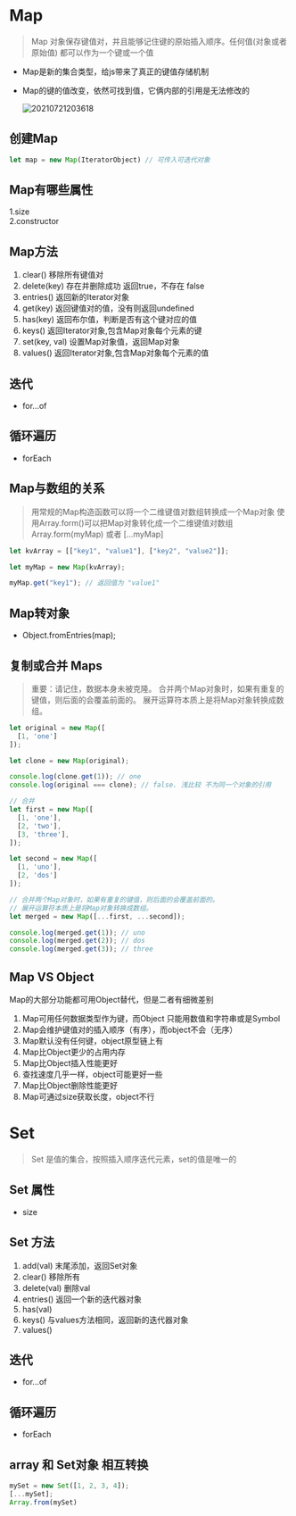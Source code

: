 # Map

> Map 对象保存键值对，并且能够记住键的原始插入顺序。任何值(对象或者原始值) 都可以作为一个键或一个值

- Map是新的集合类型，给js带来了真正的键值存储机制
- Map的键的值改变，依然可找到值，它俩内部的引用是无法修改的

    ![20210721203618](https://cdn.jsdelivr.net/gh/moxiaodegu/ImageHosting/imagesBlogs/20210721203618.png)

## 创建Map

```javascript
let map = new Map(IteratorObject) // 可传入可迭代对象
```

## Map有哪些属性

1.size  
2.constructor

## Map方法

1. clear() 移除所有键值对
2. delete(key) 存在并删除成功 返回true，不存在 false
3. entries() 返回新的Iterator对象
4. get(key) 返回键值对的值，没有则返回undefined
5. has(key) 返回布尔值，判断是否有这个键对应的值
6. keys() 返回Iterator对象,包含Map对象每个元素的键
7. set(key, val) 设置Map对象值，返回Map对象
8. values() 返回Iterator对象,包含Map对象每个元素的值

## 迭代

- for...of

## 循环遍历

- forEach

## Map与数组的关系

> 用常规的Map构造函数可以将一个二维键值对数组转换成一个Map对象
> 使用Array.form()可以把Map对象转化成一个二维键值对数组Array.form(myMap) 或者 [...myMap]

```javascript
let kvArray = [["key1", "value1"], ["key2", "value2"]];

let myMap = new Map(kvArray);

myMap.get("key1"); // 返回值为 "value1"

```

## Map转对象

- Object.fromEntries(map);

## 复制或合并 Maps

> 重要：请记住，数据本身未被克隆。
> 合并两个Map对象时，如果有重复的键值，则后面的会覆盖前面的。
> 展开运算符本质上是将Map对象转换成数组。

```javascript
let original = new Map([
  [1, 'one']
]);

let clone = new Map(original);

console.log(clone.get(1)); // one
console.log(original === clone); // false. 浅比较 不为同一个对象的引用

// 合并
let first = new Map([
  [1, 'one'],
  [2, 'two'],
  [3, 'three'],
]);

let second = new Map([
  [1, 'uno'],
  [2, 'dos']
]);

// 合并两个Map对象时，如果有重复的键值，则后面的会覆盖前面的。
// 展开运算符本质上是将Map对象转换成数组。
let merged = new Map([...first, ...second]);

console.log(merged.get(1)); // uno
console.log(merged.get(2)); // dos
console.log(merged.get(3)); // three

```

## Map VS Object

Map的大部分功能都可用Object替代，但是二者有细微差别

1. Map可用任何数据类型作为键，而Object 只能用数值和字符串或是Symbol
2. Map会维护键值对的插入顺序（有序），而object不会（无序）
3. Map默认没有任何键，object原型链上有
4. Map比Object更少的占用内存
5. Map比Object插入性能更好
6. 查找速度几乎一样，object可能更好一些
7. Map比Object删除性能更好
8. Map可通过size获取长度，object不行

# Set

> Set 是值的集合，按照插入顺序迭代元素，set的值是唯一的

## Set 属性

- size

## Set 方法

1. add(val) 末尾添加，返回Set对象
2. clear() 移除所有
3. delete(val) 删除val
4. entries() 返回一个新的迭代器对象
5. has(val)
6. keys() 与values方法相同，返回新的迭代器对象
7. values()

## 迭代

- for...of

## 循环遍历

- forEach

## array 和 Set对象 相互转换

```javascript
mySet = new Set([1, 2, 3, 4]);
[...mySet];  
Array.from(mySet)
```
